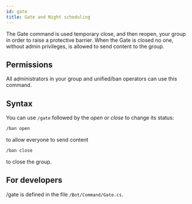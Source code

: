 ```yaml
---
id: gate
title: Gate and Night scheduling
---
```


The Gate command is used temporary close, and then reopen, your group in order to raise a protective barrier.
When the Gate is closed no one, without admin privileges, is allowed to send content to the group.

## Permissions
All administrators in your group and unified/ban operators can use this command.

## Syntax
You can use `/gate` followed by the *open* or *close* to change its status:

```bash
/ban open
```
to allow everyone to send content

```bash
/ban close
```

to close the group.

## For developers
/gate is defined in the file `/Bot/Command/Gate.cs`.
